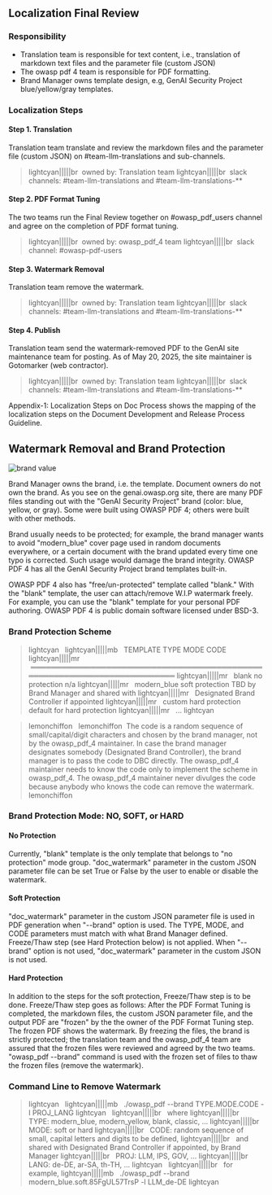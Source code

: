 ## Localization Final Review

### Responsibility

- Translation team is responsible for text content, i.e., translation of markdown text files and the parameter file (custom JSON)
- The owasp pdf 4 team is responsible for PDF formatting.
- Brand Manager owns template design, e.g, GenAI Security Project blue/yellow/gray templates.

### Localization Steps

#### Step 1. Translation

Translation team translate and review the markdown files and the parameter file (custom JSON) on #team-llm-translations and sub-channels.
>lightcyan|||||br  owned by: Translation team
>lightcyan|||||br  slack channels: #team-llm-translations and #team-llm-translations-**

#### Step 2. PDF Format Tuning

The two teams run the Final Review together on #owasp_pdf_users channel and agree on the completion of PDF format tuning.
>lightcyan|||||br  owned by: owasp_pdf_4 team
>lightcyan|||||br  slack channel: #owasp-pdf-users

#### Step 3. Watermark Removal

Translation team remove the watermark.
>lightcyan|||||br  owned by: Translation team
>lightcyan|||||br  slack channels: #team-llm-translations and #team-llm-translations-**

#### Step 4. Publish

Translation team send the watermark-removed PDF to the GenAI site maintenance team for posting. As of May 20, 2025, the site maintainer is Gotomarker (web contractor).
>lightcyan|||||br  owned by: Translation team
>lightcyan|||||br  slack channels: #team-llm-translations and #team-llm-translations-**

Appendix-1: Localization Steps on Doc Process shows the mapping of the localization steps on the Document Development and Release Process Guideline.


## Watermark Removal and Brand Protection

![brand value](images/brand_value.png)

Brand Manager owns the brand, i.e. the template. Document owners do not own the brand. As you see on the genai.owasp.org site, there are many PDF files standing out with the "GenAI Security Project" brand (color: blue, yellow, or gray). Some were built using OWASP PDF 4; others were built with other methods.

Brand usually needs to be protected; for example, the brand manager wants to avoid "modern_blue" cover page used in random documents everywhere, or a certain document with the brand updated every time one typo is corrected. Such usage would damage the brand integrity. OWASP PDF 4 has all the GenAI Security Project brand templates built-in.

OWASP PDF 4 also has "free/un-protected" template called "blank." With the "blank" template, the user can attach/remove W.I.P watermark freely. For example, you can use the "blank" template for your personal PDF authoring. OWASP PDF 4 is public domain software licensed under BSD-3.





### Brand Protection Scheme

>lightcyan  
>lightcyan|||||mb   TEMPLATE TYPE   MODE              CODE
>lightcyan|||||mr  ═══════════════════════════════════════════════════════════════════════════
>lightcyan|||||mr   blank           no protection     n/a
>lightcyan|||||mr   modern_blue     soft protection   TBD by Brand Manager and shared with
>lightcyan|||||mr                                     Designated Brand Controller if appointed
>lightcyan|||||mr   custom          hard protection   default for hard protection
>lightcyan|||||mr   ...
>lightcyan  

>lemonchiffon  
>lemonchiffon  The code is a random sequence of small/capital/digit characters and chosen by the brand manager, not by the owasp_pdf_4 maintainer. In case the brand manager designates somebody (Designated Brand Controller), the brand manager is to pass the code to DBC directly. The owasp_pdf_4 maintainer needs to know the code only to implement the scheme in owasp_pdf_4. The owasp_pdf_4 maintainer never divulges the code because anybody who knows the code can remove the watermark.
>lemonchiffon  

### Brand Protection Mode: NO, SOFT, or HARD

#### No Protection
Currently, "blank" template is the only template that belongs to "no protection" mode group. "doc_watermark" parameter in the custom JSON parameter file can be set True or False by the user to enable or disable the watermark.

#### Soft Protection
"doc_watermark" parameter in the custom JSON parameter file is used in PDF generation when "--brand" option is used. The TYPE, MODE, and CODE parameters must match with what Brand Manager defined. Freeze/Thaw step (see Hard Protection below) is not applied. When "--brand" option is not used, "doc_watermark" parameter in the custom JSON is not used.

#### Hard Protection
In addition to the steps for the soft protection, Freeze/Thaw step is to be done. Freeze/Thaw step goes as follows: After the PDF Format Tuning is completed, the markdown files, the custom JSON parameter file, and the output PDF are "frozen" by the the owner of the PDF Format Tuning step. The frozen PDF shows the watermark. By freezing the files, the brand is strictly protected; the translation team and the owasp_pdf_4 team are assured that the frozen files were reviewed and agreed by the two teams. "owasp_pdf --brand" command is used with the frozen set of files to thaw the frozen files (remove the watermark).






### Command Line to Remove Watermark

>lightcyan  
>lightcyan|||||mb   ./owasp_pdf --brand TYPE.MODE.CODE -l PROJ_LANG
>lightcyan  
>lightcyan|||||br       where
>lightcyan|||||br         TYPE: modern_blue, modern_yellow, blank, classic, ...
>lightcyan|||||br         MODE: soft or hard
>lightcyan|||||br         CODE: random sequence of small, capital letters and digits to be defined,
>lightcyan|||||br                   and shared with Designated Brand Controller if appointed, by Brand Manager 
>lightcyan|||||br         PROJ: LLM, IPS, GOV, ...
>lightcyan|||||br         LANG: de-DE, ar-SA, th-TH, ...
>lightcyan  
>lightcyan|||||br   for example,
>lightcyan|||||mb    ./owasp_pdf --brand modern_blue.soft.85FgUL57TrsP -l LLM_de-DE
>lightcyan  


